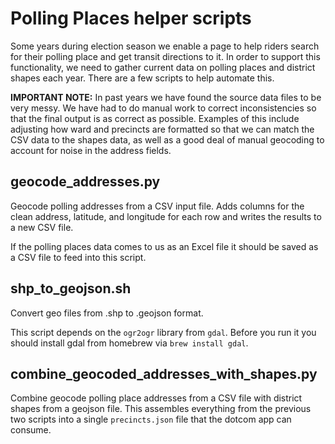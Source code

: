 # Polling Places helper scripts

Some years during election season we enable a page to help riders search for their polling place and get transit directions to it. In order to support this functionality, we need to gather current data on polling places and district shapes each year. There are a few scripts to help automate this.

__IMPORTANT NOTE:__ In past years we have found the source data files to be very messy. We have had to do manual work to correct inconsistencies so that the final output is as correct as possible. Examples of this include adjusting how ward and precincts are formatted so that we can match the CSV data to the shapes data, as well as a good deal of manual geocoding to account for noise in the address fields.

## geocode_addresses.py

Geocode polling addresses from a CSV input file. Adds columns for the clean
address, latitude, and longitude for each row and writes the results to a new CSV file.

If the polling places data comes to us as an Excel file it should be saved as a CSV file to feed into this script.

## shp_to_geojson.sh

Convert geo files from .shp to .geojson format.

This script depends on the `ogr2ogr` library from `gdal`. Before you run it you should install gdal from homebrew via `brew install gdal`.

## combine_geocoded_addresses_with_shapes.py

Combine geocode polling place addresses from a CSV file with district shapes from a geojson file. This assembles everything from the previous two scripts into a single `precincts.json` file that the dotcom app can consume.
